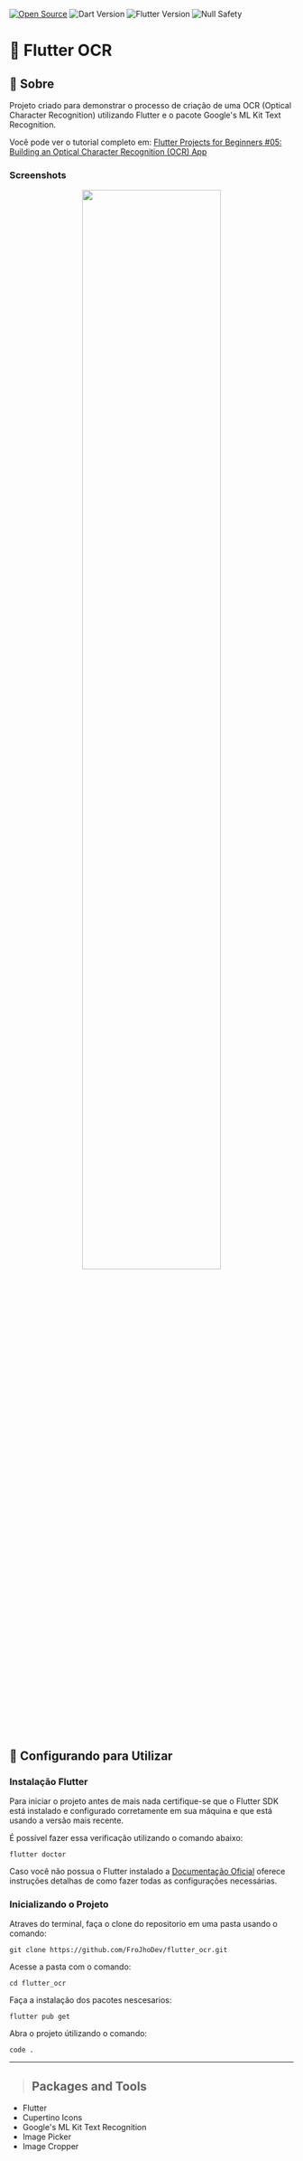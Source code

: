 [![Open Source](https://badges.frapsoft.com/os/v1/open-source.svg?v=103)](https://opensource.org/)
![Dart Version](https://img.shields.io/static/v1?label=dart&message=3.4.1&color=00579d)
![Flutter Version](https://img.shields.io/static/v1?label=flutter&message=3.22.16&color=42a5f5)
![Null Safety](https://img.shields.io/static/v1?label=null-safety&message=done&color=success)

# **📃 Flutter OCR**

## 📃 Sobre

Projeto criado para demonstrar o processo de criação de uma OCR (Optical Character Recognition) utilizando Flutter e o pacote Google's ML Kit Text Recognition.

Você pode ver o tutorial completo em: [Flutter Projects for Beginners #05: Building an Optical Character Recognition (OCR) App](https://docs.flutter.dev/get-started/install)

### Screenshots

<p align="middle">
    <img src="https://github.com/FroJhoDev/flutter_ocr/blob/main/assets/images/frojho_dev_flutter_ocr.gif" width="70%">
</p>

## 🚀 Configurando para Utilizar

### Instalação Flutter


Para iniciar o projeto antes de mais nada certifique-se que o Flutter SDK está instalado e configurado corretamente em sua máquina e que está usando a versão mais recente. 

É possível fazer essa verificação utilizando o comando abaixo:
```
flutter doctor
```
Caso você não possua o Flutter instalado a [Documentação Oficial](https://docs.flutter.dev/get-started/install) oferece instruções detalhas de como fazer todas as configurações necessárias.

### Inicializando o Projeto


Atraves do terminal, faça o clone do repositorio em uma pasta usando o comando:

```
git clone https://github.com/FroJhoDev/flutter_ocr.git
```
Acesse a pasta com o comando:

```
cd flutter_ocr
```

Faça a instalação dos pacotes nescesarios:
```
flutter pub get
```
Abra o projeto útilizando o comando:
```
code .
```

---

> ## Packages and Tools
* Flutter
* Cupertino Icons
* Google's ML Kit Text Recognition
* Image Picker
* Image Cropper